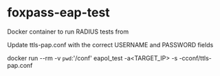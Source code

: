 # foxpass-eap-test
Docker container to run RADIUS tests from

Update ttls-pap.conf with the correct USERNAME and PASSWORD fields

docker run --rm -v `pwd`:'/conf' eapol_test -a<TARGET_IP> -s<SECRET> -cconf/ttls-pap.conf
